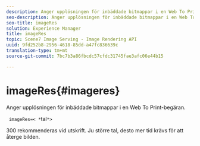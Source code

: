 ```yaml
---
description: Anger upplösningen för inbäddade bitmappar i en Web To Print-begäran.
seo-description: Anger upplösningen för inbäddade bitmappar i en Web To Print-begäran.
seo-title: imageRes
solution: Experience Manager
title: imageRes
topic: Scene7 Image Serving - Image Rendering API
uuid: 9fd252b8-2956-4618-85dd-a47fc836639c
translation-type: tm+mt
source-git-commit: 7bc7b3a86fbcdc57cfdc31745fae3afc06e44b15

---
```



# imageRes{#imageres}

Anger upplösningen för inbäddade bitmappar i en Web To Print-begäran.

` imageRes=< *`tal`*>`

300 rekommenderas vid utskrift. Ju större tal, desto mer tid krävs för att återge bilden.
